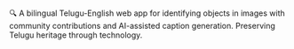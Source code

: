 🔍 A bilingual Telugu-English web app for identifying objects in images with community contributions and AI-assisted caption generation. Preserving Telugu heritage through technology.
